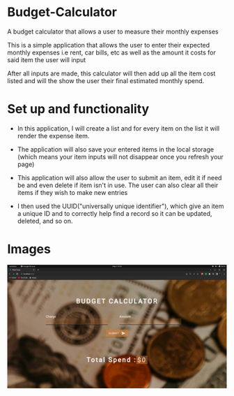 # Budget-Calculator

A budget calculator that allows a user to measure their monthly expenses 

This is a simple application that allows the user to enter their expected monthly expenses i.e rent, car bills, etc as well as the amount it costs for said item the user will input

After all inputs are made, this calculator will then add up all the item cost listed and will the show the user their final estimated monthly spend.

# Set up and functionality

- In this application, I will create a list and for every item on the list it will render the expense item.

- The application will also save your entered items in the local storage (which means your item inputs will not disappear once you refresh your page)

- This application will also allow the user to submit an item, edit it if need be and even delete if item isn't in use. The user can also clear all their items if they wish to make new entries

- I then used the UUID("universally unique identifier"), which give an item a unique ID and to correctly help find a record so it can be updated, deleted, and so on.

# Images 

![](budget-calculator/src/images/budgetpage.png) 
